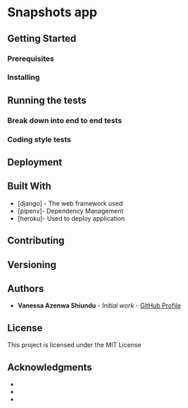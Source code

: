 # Snapshots app



## Getting Started



### Prerequisites



### Installing



## Running the tests



### Break down into end to end tests



### Coding style tests



## Deployment



## Built With

* [django] - The web framework used
* [pipenv]- Dependency Management
* [heroku]- Used to deploy application

## Contributing



## Versioning



## Authors

* **Vanessa Azenwa Shiundu** - *Initial work* - [GitHub Profile](https://github.com/NessaAz)


## License

This project is licensed under the MIT License 

## Acknowledgments

* 
* 
* 
